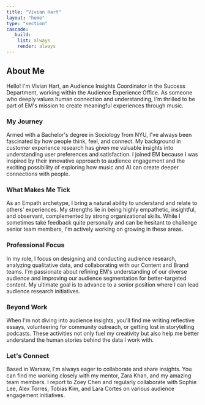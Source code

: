 ```yaml
---
title: "Vivian Hart"
layout: "home"
type: "section"
cascade:
  _build:
    list: always
    render: always
---
```

## About Me

Hello! I'm Vivian Hart, an Audience Insights Coordinator in the Success Department, working within the Audience Experience Office. As someone who deeply values human connection and understanding, I'm thrilled to be part of EM's mission to create meaningful experiences through music.

### My Journey

Armed with a Bachelor's degree in Sociology from NYU, I've always been fascinated by how people think, feel, and connect. My background in customer experience research has given me valuable insights into understanding user preferences and satisfaction. I joined EM because I was inspired by their innovative approach to audience engagement and the exciting possibility of exploring how music and AI can create deeper connections with people.

### What Makes Me Tick

As an Empath archetype, I bring a natural ability to understand and relate to others' experiences. My strengths lie in being highly empathetic, insightful, and observant, complemented by strong organizational skills. While I sometimes take feedback quite personally and can be hesitant to challenge senior team members, I'm actively working on growing in these areas.

### Professional Focus

In my role, I focus on designing and conducting audience research, analyzing qualitative data, and collaborating with our Content and Brand teams. I'm passionate about refining EM's understanding of our diverse audience and improving our audience segmentation for better-targeted content. My ultimate goal is to advance to a senior position where I can lead audience research initiatives.

### Beyond Work

When I'm not diving into audience insights, you'll find me writing reflective essays, volunteering for community outreach, or getting lost in storytelling podcasts. These activities not only fuel my creativity but also help me better understand the human stories behind the data I work with.

### Let's Connect

Based in Warsaw, I'm always eager to collaborate and share insights. You can find me working closely with my mentor, Zara Khan, and my amazing team members. I report to Zoey Chen and regularly collaborate with Sophie Lee, Alex Torres, Tobias Kim, and Lara Cortes on various audience engagement initiatives.